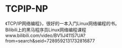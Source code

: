 # TCPIP-NP
《TCP/IP网络编程》，很好的一本入门Linux网络编程的书。	<br/>
Bilibili上的黑马程序员Linux网络编程课程www.bilibili.com/video/BV1iJ411S7UA?from=search&seid=7289592131732816877
